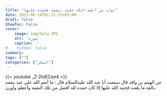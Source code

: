 ```yaml
---
title: "ثواب من أنعم الله عليه بنعمة فحمده عليها"
date: 2023-06-14T01:21:13+03:00
draft: false
ShowToc: False
cover:
    image: img/hala.JPG
    alt: 'صورة'
    caption: ''
#    hidden: false
summary: 
tags: [""]
categories: ["الشكر"]
---
```


{{< youtube _Z-2loECee4 >}} 
<br>
عن الهيثم بن واقد قال سمعت أبا عبد الله عليه‌السلام
قال : ما أنعم الله على عبد بنعمة بالغة ما بلغت فحمد الله عليها إلا كان
حمده لله أفضل من تلك النعمة وأعظم وأوزن.



